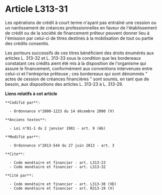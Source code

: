 # Article L313-31

Les opérations de crédit à court terme n'ayant pas entraîné une cession ou un nantissement de créances professionnelles en
faveur de l'établissement de crédit ou de la société de financement prêteur peuvent donner lieu à l'émission par celui-ci de
titres destinés à la mobilisation de tout ou partie des crédits consentis. 

Les porteurs successifs de ces titres bénéficient des droits énumérés aux articles L. 313-32 et L. 313-33 sous la condition
que les bordereaux constatant ces crédits aient été mis à la disposition de l'organisme qui assure le financement,
conformément aux conventions intervenues entre celui-ci et l'entreprise prêteuse ; ces bordereaux qui sont dénommés " actes
de cession de créances financières " sont soumis, en tant que de besoin, aux dispositions des articles L. 313-23 à L. 313-29.

**Liens relatifs à cet article**

	**Codifié par**:

	  - Ordonnance n°2000-1223 du 14 décembre 2000 (V)

	**Anciens textes**:

	  - Loi n°81-1 du 2 janvier 1981 - art. 9 (Ab)

	**Modifié par**:

	  - Ordonnance n°2013-544 du 27 juin 2013 - art. 3

	**Cite**:

	  - Code monétaire et financier - art. L313-23
	  - Code monétaire et financier - art. L313-32

	**Cité par**:

	  - Code monétaire et financier - art. L313-30 (VD)
	  - Code monétaire et financier - art. R313-19 (V)
